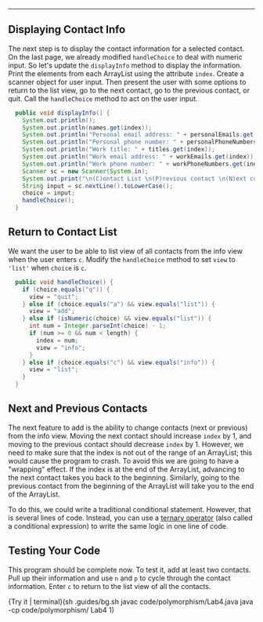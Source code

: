 ----------

## Displaying Contact Info

The next step is to display the contact information for a selected contact. On the last page, we already modified `handleChoice` to deal with numeric input. So let's update the `displayInfo` method to display the information. Print the elements from each ArrayList using the attribute `index`. Create a scanner object for user input. Then present the user with some options to return to the list view, go to the next contact, go to the previous contact, or quit. Call the `handleChoice` method to act on the user input.

```java
  public void displayInfo() {
    System.out.println();
    System.out.println(names.get(index));
    System.out.println("Personal email address: " + personalEmails.get(index));
    System.out.println("Personal phone number: " + personalPhoneNumbers.get(index));
    System.out.println("Work title: " + titles.get(index));
    System.out.println("Work email address: " + workEmails.get(index));
    System.out.println("Work phone number: " + workPhoneNumbers.get(index));
    Scanner sc = new Scanner(System.in);
    System.out.print("\n(C)ontact List \n(P)revious contact \n(N)ext contact \n(Q)uit \n> ");
    String input = sc.nextLine().toLowerCase();
    choice = input;
    handleChoice();
  }
```

## Return to Contact List

We want the user to be able to list view of all contacts from the info view when the user enters `c`. Modify the `handleChoice` method to set `view` to `'list'` when `choice` is `c`.

```java
  public void handleChoice() {
    if (choice.equals("q")) {
      view = "quit";
    } else if (choice.equals("a") && view.equals("list")) {
      view = "add";
    } else if (isNumeric(choice) && view.equals("list")) {
      int num = Integer.parseInt(choice) - 1;
      if (num >= 0 && num < length) {
        index = num;
        view = "info";
      }
    } else if (choice.equals("c") && view.equals("info")) {
      view = "list";
    }
  }
```

## Next and Previous Contacts

The next feature to add is the ability to change contacts (next or previous) from the info view. Moving the next contact should increase `index` by 1, and moving to the previous contact should decrease `index` by 1. However, we need to make sure that the index is not out of the range of an ArrayList; this would cause the program to crash. To avoid this we are going to have a "wrapping" effect. If the index is at the end of the ArrayList, advancing to the next contact takes you back to the beginning. Similarly, going to the previous contact from the beginning of the ArrayList will take you to the end of the ArrayList.

To do this, we could write a traditional conditional statement. However, that is several lines of code. Instead, you can use a [ternary operator](https://docs.oracle.com/javase/tutorial/java/nutsandbolts/op2.html) (also called a conditional expression) to write the same logic in one line of code.

## Testing Your Code

This program should be complete now. To test it, add at least two contacts. Pull up their information and use `n` and `p` to cycle through the contact information. Enter `c` to return to the list view of all the contacts.

{Try it | terminal}(sh .guides/bg.sh javac code/polymorphism/Lab4.java java -cp code/polymorphism/ Lab4 1)